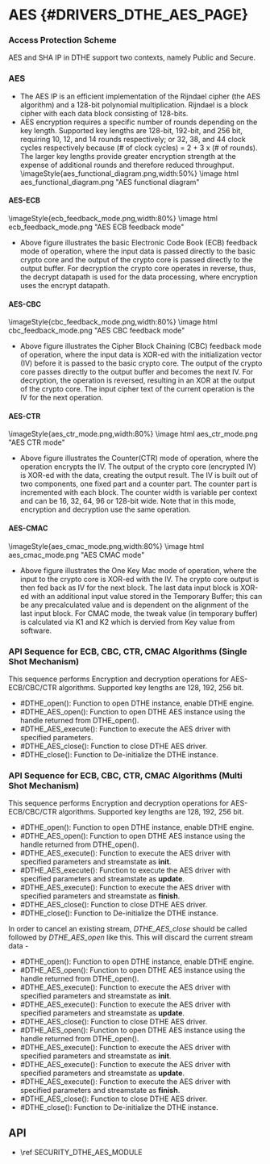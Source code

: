# AES {#DRIVERS_DTHE_AES_PAGE}

### Access Protection Scheme
AES and SHA IP in DTHE support two contexts, namely Public and Secure.

### AES
- The AES IP is an efficient implementation of the Rijndael cipher (the AES
algorithm) and a 128-bit polynomial multiplication. Rijndael is a block cipher
with each data block consisting of 128-bits.
- AES encryption requires a specific number of rounds depending on the key length.
Supported key lengths are 128-bit, 192-bit, and 256 bit, requiring 10, 12, and 14
rounds respectively; or 32, 38, and 44 clock cycles respectively because (# of
clock cycles) = 2 + 3 x (# of rounds). The larger key lengths provide greater
encryption strength at the expense of additional rounds and therefore reduced
throughput.
\imageStyle{aes_functional_diagram.png,width:50%}
\image html aes_functional_diagram.png "AES functional diagram"
#### AES-ECB
\imageStyle{ecb_feedback_mode.png,width:80%}
\image html ecb_feedback_mode.png "AES ECB feedback mode"
- Above figure illustrates the basic Electronic Code Book (ECB) feedback mode
of operation, where the input data is passed directly to the basic crypto core
and the output of the crypto core is passed directly to the output buffer. For
decryption the crypto core operates in reverse, thus, the decrypt datapath is
used for the data processing, where encryption uses the encrypt datapath.
#### AES-CBC
\imageStyle{cbc_feedback_mode.png,width:80%}
\image html cbc_feedback_mode.png "AES CBC feedback mode"
- Above figure illustrates the Cipher Block Chaining (CBC) feedback mode of
operation, where the input data is XOR-ed with the initialization vector (IV)
before it is passed to the basic crypto core. The output of the crypto core
passes directly to the output buffer and becomes the next IV. For decryption,
the operation is reversed, resulting in an XOR at the output of the crypto core.
The input cipher text of the current operation is the IV for the next operation.
#### AES-CTR
\imageStyle{aes_ctr_mode.png,width:80%}
\image html aes_ctr_mode.png "AES CTR mode"
- Above figure illustrates the Counter(CTR) mode of operation, where the operation
encrypts the IV. The output of the crypto core (encrypted IV) is XOR-ed with the data,
creating the output result. The IV is built out of two components, one fixed part and
a counter part. The counter part is incremented with each block. The counter width is
variable per context and can be 16, 32, 64, 96 or 128-bit wide. Note that in this mode,
encryption and decryption use the same operation.
#### AES-CMAC
\imageStyle{aes_cmac_mode.png,width:80%}
\image html aes_cmac_mode.png "AES CMAC mode"
- Above figure illustrates the One Key Mac mode of operation, where the input to the
crypto core is XOR-ed with the IV. The crypto core output is then fed back as IV for
the next block. The last data input block is XOR-ed with an additional input value stored
in the Temporary Buffer; this can be any precalculated value and is dependent on the
alignment of the last input block. For CMAC mode, the tweak value (in temporary buffer)
is calculated via K1 and K2 which is dervied from Key value from software.


### API Sequence for ECB, CBC, CTR, CMAC Algorithms (Single Shot Mechanism)

This sequence performs Encryption and decryption operations for AES-ECB/CBC/CTR algorithms. Supported key lengths are 128, 192, 256 bit.

- #DTHE_open(): Function to open DTHE instance, enable DTHE engine.
- #DTHE_AES_open(): Function to open DTHE AES instance using the handle returned from DTHE_open().
- #DTHE_AES_execute(): Function to execute the AES driver with specified parameters.
- #DTHE_AES_close(): Function to close DTHE AES driver.
- #DTHE_close(): Function to De-initialize the DTHE instance.

### API Sequence for ECB, CBC, CTR, CMAC Algorithms (Multi Shot Mechanism)

This sequence performs Encryption and decryption operations for AES-ECB/CBC/CTR algorithms. Supported key lengths are 128, 192, 256 bit.

- #DTHE_open(): Function to open DTHE instance, enable DTHE engine.
- #DTHE_AES_open(): Function to open DTHE AES instance using the handle returned from DTHE_open().
- #DTHE_AES_execute(): Function to execute the AES driver with specified parameters and streamstate as <b>init</b>.
- #DTHE_AES_execute(): Function to execute the AES driver with specified parameters and streamstate as <b>update</b>.
- #DTHE_AES_execute(): Function to execute the AES driver with specified parameters and streamstate as <b>finish</b>.
- #DTHE_AES_close(): Function to close DTHE AES driver.
- #DTHE_close(): Function to De-initialize the DTHE instance.


In order to cancel an existing stream, <i>DTHE_AES_close</i> should be called followed by <i>DTHE_AES_open</i> like this. This will discard the
current stream data -
- #DTHE_open(): Function to open DTHE instance, enable DTHE engine.
- #DTHE_AES_open(): Function to open DTHE AES instance using the handle returned from DTHE_open().
- #DTHE_AES_execute(): Function to execute the AES driver with specified parameters and streamstate as <b>init</b>.
- #DTHE_AES_execute(): Function to execute the AES driver with specified parameters and streamstate as <b>update</b>.
- #DTHE_AES_close(): Function to close DTHE AES driver.
- #DTHE_AES_open(): Function to open DTHE AES instance using the handle returned from DTHE_open().
- #DTHE_AES_execute(): Function to execute the AES driver with specified parameters and streamstate as <b>init</b>.
- #DTHE_AES_execute(): Function to execute the AES driver with specified parameters and streamstate as <b>update</b>.
- #DTHE_AES_execute(): Function to execute the AES driver with specified parameters and streamstate as <b>finish</b>.
- #DTHE_AES_close(): Function to close DTHE AES driver.
- #DTHE_close(): Function to De-initialize the DTHE instance.

## API
- \ref SECURITY_DTHE_AES_MODULE

